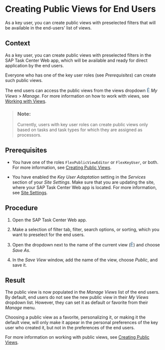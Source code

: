 <!-- loio4c2c2af19a5c4bc986d88a957dc502cc -->

<link rel="stylesheet" type="text/css" href="../css/sap-icons.css"/>

# Creating Public Views for End Users

As a key user, you can create public views with preselected filters that will be available in the end-users' list of views.



<a name="loio4c2c2af19a5c4bc986d88a957dc502cc__section_yjf_f1q_y1c"/>

## Context

As a key user, you can create public views with preselected filters in the SAP Task Center Web app, which will be available and ready for direct application by the end users.

Everyone who has one of the key user roles \(see *Prerequisites*\) can create such public views.

The end users can access the public views from the views dropdown <span style="font-size:16px;"><span style="color:#346187;"><span class="SAP-icons-V5"></span></span></span> *My Views* \> *Manage*. For more information on how to work with views, see [Working with Views](../70-using-the-web-app/working-with-views-b446cc8.md).

> ### Note:  
> Currently, users with key user roles can create public views only based on tasks and task types for which they are assigned as processors.



<a name="loio4c2c2af19a5c4bc986d88a957dc502cc__section_g2m_45p_y1c"/>

## Prerequisites

-   You have one of the roles `FlexPublicViewEditor` or `FlexKeyUser`, or both. For more information, see [Creating Public Views](https://help.sap.com/docs/ui5-flexibility-for-key-users/ui5-flexibility-for-key-users/creating-public-views).

-   You have enabled the *Key User Adaptation* setting in the *Services* section of your *Site Settings*. Make sure that you are updating the site, where your SAP Task Center Web app is located. For more information, see [Site Settings](https://help.sap.com/docs/build-work-zone-standard-edition/sap-build-work-zone-standard-edition/configure-site-settings).




<a name="loio4c2c2af19a5c4bc986d88a957dc502cc__section_ntt_kzp_y1c"/>

## Procedure

1.  Open the SAP Task Center Web app.

2.  Make a selection of filter tab, filter, search options, or sorting, which you want to preselect for the end users.

3.  Open the dropdown next to the name of the current view \(<span style="font-size:16px;"><span style="color:#346187;"><span class="SAP-icons-V5"></span></span></span>\) and choose *Save As*.

4.  In the *Save View* window, add the name of the view, choose *Public*, and save it.




<a name="loio4c2c2af19a5c4bc986d88a957dc502cc__section_tsn_d3p_1bc"/>

## Result

The public view is now populated in the *Manage Views* list of the end users. By default, end users do not see the new public view in their *My Views* dropdown list. However, they can set it as default or favorite from their *Manage* menu.

Choosing a public view as a favorite, personalizing it, or making it the default view, will only make it appear in the personal preferences of the key user who created it, but not in the preferences of the end users.

For more information on working with public views, see [Creating Public Views](https://help.sap.com/docs/ui5-flexibility-for-key-users/ui5-flexibility-for-key-users/creating-public-views).

